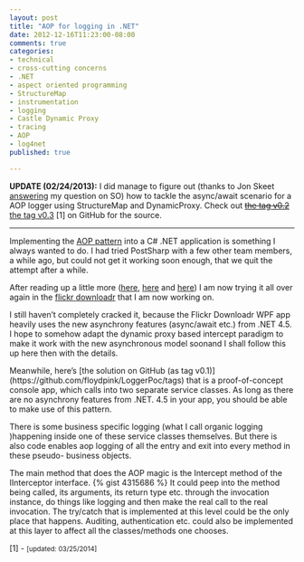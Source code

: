 ```yaml
---
layout: post
title: "AOP for logging in .NET"
date: 2012-12-16T11:23:00-08:00
comments: true
categories:
- technical
- cross-cutting concerns
- .NET
- aspect oriented programming
- StructureMap
- instrumentation
- logging
- Castle Dynamic Proxy
- tracing
- AOP
- log4net
published: true

---
```


**UPDATE (02/24/2013):**
I did manage to figure out (thanks to Jon Skeet [answering](http://stackoverflow.com/a/14288190/218882) my question on SO) how to tackle the async/await scenario for a AOP logger using StructureMap and DynamicProxy. Check out ~~[the tag v0.2](https://github.com/floydpink/LoggerPoc/tags)~~ [the tag v0.3](https://github.com/floydpink/LoggerPoc/tags) [1] on GitHub for the source.

<hr />

Implementing the [AOP pattern](http://en.wikipedia.org/wiki/Aspect-oriented_programming) into a C# .NET application is something I always wanted to do. I had tried PostSharp with a few other team members, a while ago, but could not get it working soon enough, that we quit the attempt after a while.

After reading up a little more ([here](http://docs.castleproject.org/Default.aspx?Page=Introduction-to-AOP-With-Castle&amp;NS=Windsor&amp;AspxAutoDetectCookieSupport=1), [here](http://weblogs.asp.net/thangchung/archive/2011/01/25/aop-with-structuremap-container.aspx) and [here](http://ayende.com/blog/3474/logging-the-aop-way)) I am now trying it all over again in the [flickr downloadr](http://flickrdownloadr.com/) that I am now working on.

I still haven’t completely cracked it, because the Flickr Downloadr WPF app heavily uses the new asynchrony features (async/await etc.) from .NET 4.5. I hope to somehow adapt the dynamic proxy based intercept paradigm to make it work with the new asynchronous model soonand I shall follow this up here then with the details.

<!-- more -->Meanwhile, here’s [the solution on GitHub (as tag v0.1)](https://github.com/floydpink/LoggerPoc/tags) that is a proof-of-concept console app, which calls into two separate service classes. As long as there are no asynchrony features from .NET. 4.5 in your app, you should be able to make use of this pattern.

There is some business specific logging (what I call organic logging )happening inside one of these service classes themselves. But there is also code enables aop logging of all the entry and exit into every method in these pseudo- business objects.

The main method that does the AOP magic is the Intercept method of the IInterceptor interface.
{% gist 4315686 %}
It could peep into the method being called, its arguments, its return type etc. through the invocation instance, do things like logging and then make the real call to the real invocation. The try/catch that is implemented at this level could be the only place that happens. Auditing, authentication etc. could also be implemented at this layer to affect all the classes/methods one chooses.

[1] - <small>[updated: 03/25/2014]</small>
